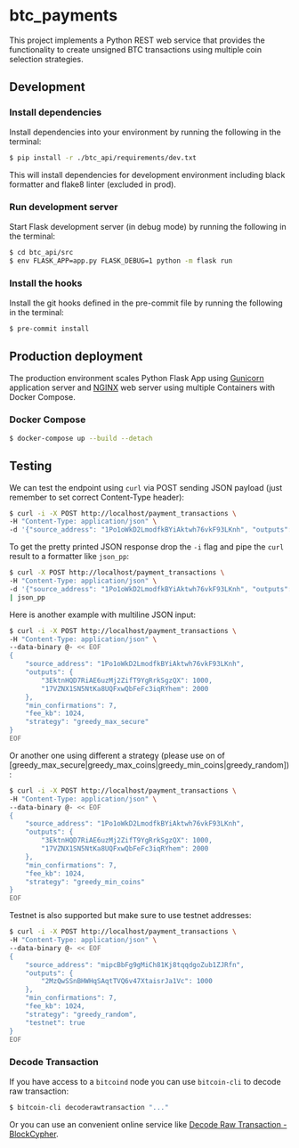 # btc_payments

This project implements a Python REST web service that provides the functionality to create unsigned BTC transactions using multiple coin selection strategies.

## Development

### Install dependencies

Install dependencies into your environment by running the following in the terminal:

```bash
$ pip install -r ./btc_api/requirements/dev.txt
```

This will install dependencies for development environment including black formatter and flake8 linter (excluded in prod).

### Run development server

Start Flask development server (in debug mode) by running the following in the terminal:

```bash
$ cd btc_api/src
$ env FLASK_APP=app.py FLASK_DEBUG=1 python -m flask run
```

### Install the hooks

Install the git hooks defined in the pre-commit file by running the following in the terminal:

```bash
$ pre-commit install
```

## Production deployment

The production environment scales Python Flask App using [Gunicorn](https://gunicorn.org/) application server and [NGINX](https://www.nginx.com/) web server using multiple Containers with Docker Compose.

### Docker Compose

```bash
$ docker-compose up --build --detach
```

## Testing

We can test the endpoint using `curl` via POST sending JSON payload (just remember to set correct Content-Type header):

```bash
$ curl -i -X POST http://localhost/payment_transactions \
-H "Content-Type: application/json" \
-d '{"source_address": "1Po1oWkD2LmodfkBYiAktwh76vkF93LKnh", "outputs": {"17VZNX1SN5NtKa8UQFxwQbFeFc3iqRYhem": 2000}, "min_confirmations": 7}'
```

To get the pretty printed JSON response drop the `-i` flag and pipe the `curl` result to a formatter like `json_pp`:

```bash
$ curl -X POST http://localhost/payment_transactions \
-H "Content-Type: application/json" \
-d '{"source_address": "1Po1oWkD2LmodfkBYiAktwh76vkF93LKnh", "outputs": {"17VZNX1SN5NtKa8UQFxwQbFeFc3iqRYhem": 2000}, "min_confirmations": 7}' \
| json_pp
```

Here is another example with multiline JSON input:

```bash
$ curl -i -X POST http://localhost/payment_transactions \
-H "Content-Type: application/json" \
--data-binary @- << EOF
{
    "source_address": "1Po1oWkD2LmodfkBYiAktwh76vkF93LKnh",
    "outputs": {
        "3EktnHQD7RiAE6uzMj2ZifT9YgRrkSgzQX": 1000,
        "17VZNX1SN5NtKa8UQFxwQbFeFc3iqRYhem": 2000
    },
    "min_confirmations": 7,
    "fee_kb": 1024,
    "strategy": "greedy_max_secure"
}
EOF
```

Or another one using different a strategy (please use on of [greedy_max_secure|greedy_max_coins|greedy_min_coins|greedy_random]):

```bash
$ curl -i -X POST http://localhost/payment_transactions \
-H "Content-Type: application/json" \
--data-binary @- << EOF
{
    "source_address": "1Po1oWkD2LmodfkBYiAktwh76vkF93LKnh",
    "outputs": {
        "3EktnHQD7RiAE6uzMj2ZifT9YgRrkSgzQX": 1000,
        "17VZNX1SN5NtKa8UQFxwQbFeFc3iqRYhem": 2000
    },
    "min_confirmations": 7,
    "fee_kb": 1024,
    "strategy": "greedy_min_coins"
}
EOF
```

Testnet is also supported but make sure to use testnet addresses:

```bash
$ curl -i -X POST http://localhost/payment_transactions \
-H "Content-Type: application/json" \
--data-binary @- << EOF
{
    "source_address": "mipcBbFg9gMiCh81Kj8tqqdgoZub1ZJRfn",
    "outputs": {
        "2MzQwSSnBHWHqSAqtTVQ6v47XtaisrJa1Vc": 1000
    },
    "min_confirmations": 7,
    "fee_kb": 1024,
    "strategy": "greedy_random",
    "testnet": true
}
EOF
```

### Decode Transaction

If you have access to a `bitcoind` node you can use `bitcoin-cli` to decode raw transaction:

```bash
$ bitcoin-cli decoderawtransaction "..."
```

Or you can use an convenient online service like [Decode Raw Transaction - BlockCypher](https://live.blockcypher.com/btc/decodetx/).
